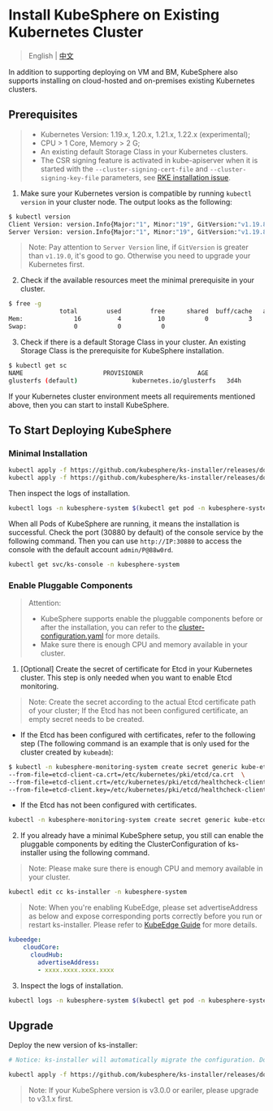 # Install KubeSphere on Existing Kubernetes Cluster

> English | [中文](README_zh.md)

In addition to supporting deploying on VM and BM, KubeSphere also supports installing on cloud-hosted and on-premises existing Kubernetes clusters.

## Prerequisites

> - Kubernetes Version: 1.19.x, 1.20.x, 1.21.x, 1.22.x (experimental);
> - CPU > 1 Core, Memory > 2 G;
> - An existing default Storage Class in your Kubernetes clusters.
> - The CSR signing feature is activated in kube-apiserver when it is started with the `--cluster-signing-cert-file` and `--cluster-signing-key-file` parameters, see [RKE installation issue](https://github.com/kubesphere/kubesphere/issues/1925#issuecomment-591698309).

1. Make sure your Kubernetes version is compatible by running `kubectl version` in your cluster node. The output looks as the following:

```bash
$ kubectl version
Client Version: version.Info{Major:"1", Minor:"19", GitVersion:"v1.19.8", GitCommit:"fd5d41537aee486160ad9b5356a9d82363273721", GitTreeState:"clean", BuildDate:"2021-02-17T12:41:51Z", GoVersion:"go1.15.8", Compiler:"gc", Platform:"linux/amd64"}
Server Version: version.Info{Major:"1", Minor:"19", GitVersion:"v1.19.8", GitCommit:"fd5d41537aee486160ad9b5356a9d82363273721", GitTreeState:"clean", BuildDate:"2021-02-17T12:33:08Z", GoVersion:"go1.15.8", Compiler:"gc", Platform:"linux/amd64"}
```

> Note: Pay attention to `Server Version` line, if `GitVersion` is greater than `v1.19.0`, it's good to go. Otherwise you need to upgrade your Kubernetes first.

2. Check if the available resources meet the minimal prerequisite in your cluster.

```bash
$ free -g
              total        used        free      shared  buff/cache   available
Mem:              16          4          10           0           3           2
Swap:             0           0           0
```

3. Check if there is a default Storage Class in your cluster. An existing Storage Class is the prerequisite for KubeSphere installation.

```bash
$ kubectl get sc
NAME                      PROVISIONER               AGE
glusterfs (default)               kubernetes.io/glusterfs   3d4h
```

If your Kubernetes cluster environment meets all requirements mentioned above, then you can start to install KubeSphere.

## To Start Deploying KubeSphere

### Minimal Installation

```bash
kubectl apply -f https://github.com/kubesphere/ks-installer/releases/download/v3.2.1/kubesphere-installer.yaml
kubectl apply -f https://github.com/kubesphere/ks-installer/releases/download/v3.2.1/cluster-configuration.yaml
```

Then inspect the logs of installation.

```bash
kubectl logs -n kubesphere-system $(kubectl get pod -n kubesphere-system -l app=ks-install -o jsonpath='{.items[0].metadata.name}') -f
```

When all Pods of KubeSphere are running, it means the installation is successful. Check the port (30880 by default) of the console service by the following command. Then you can use `http://IP:30880` to access the console with the default account `admin/P@88w0rd`.

```bash
kubectl get svc/ks-console -n kubesphere-system
```
### Enable Pluggable Components

> Attention:
> - KubeSphere supports enable the pluggable components before or after the installation, you can refer to the [cluster-configuration.yaml](deploy/cluster-configuration.yaml) for more details.
> - Make sure there is enough CPU and memory available in your cluster.

1. [Optional] Create the secret of certificate for Etcd in your Kubernetes cluster. This step is only needed when you want to enable Etcd monitoring.

> Note: Create the secret according to the actual Etcd certificate path of your cluster; If the Etcd has not been configured certificate, an empty secret needs to be created.

- If the Etcd has been configured with certificates, refer to the following step (The following command is an example that is only used for the cluster created by `kubeadm`):

```bash
$ kubectl -n kubesphere-monitoring-system create secret generic kube-etcd-client-certs  \
--from-file=etcd-client-ca.crt=/etc/kubernetes/pki/etcd/ca.crt  \
--from-file=etcd-client.crt=/etc/kubernetes/pki/etcd/healthcheck-client.crt  \
--from-file=etcd-client.key=/etc/kubernetes/pki/etcd/healthcheck-client.key
```

- If the Etcd has not been configured with certificates.

```bash
kubectl -n kubesphere-monitoring-system create secret generic kube-etcd-client-certs
```

2. If you already have a minimal KubeSphere setup, you still can enable the pluggable components by editing the ClusterConfiguration of ks-installer using the following command.

> Note: Please make sure there is enough CPU and memory available in your cluster.

```bash
kubectl edit cc ks-installer -n kubesphere-system
```
> Note: When you're enabling KubeEdge, please set advertiseAddress as below and expose corresponding ports correctly before you run or restart ks-installer. Please refer to [KubeEdge Guide](https://kubesphere.io/docs/pluggable-components/kubeedge/) for more details.
```yaml
kubeedge:
    cloudCore:
      cloudHub:
        advertiseAddress:
        - xxxx.xxxx.xxxx.xxxx
```

3. Inspect the logs of installation.

```bash
kubectl logs -n kubesphere-system $(kubectl get pod -n kubesphere-system -l app=ks-install -o jsonpath='{.items[0].metadata.name}') -f
```

## Upgrade

Deploy the new version of ks-installer:
```bash
# Notice: ks-installer will automatically migrate the configuration. Do not modify the cluster configuration by yourself.

kubectl apply -f https://github.com/kubesphere/ks-installer/releases/download/v3.2.1/kubesphere-installer.yaml
```

> Note: If your KubeSphere version is v3.0.0 or eariler, please upgrade to v3.1.x first.